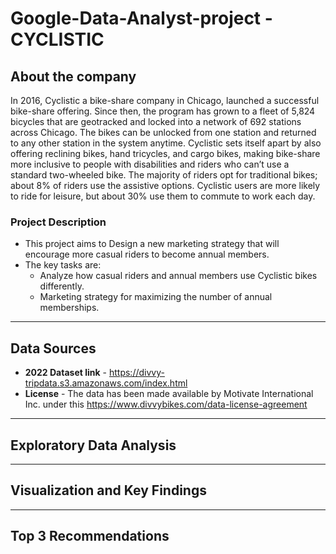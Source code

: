 # Google-Data-Analyst-project - CYCLISTIC

## About the company
In 2016, Cyclistic a bike-share company in Chicago, launched a successful bike-share offering. Since then, the program has grown to a fleet of 5,824 bicycles that are geotracked and locked into a network of 692 stations across Chicago. The bikes can be unlocked from one station and returned to any other station in the system anytime. Cyclistic sets itself apart by also offering reclining bikes, hand tricycles, and cargo bikes, making bike-share more inclusive to people with disabilities and riders who can’t use a standard two-wheeled bike. The majority of riders opt for traditional bikes; about 8% of riders use the assistive options. Cyclistic users are more likely to ride for leisure, but about 30% use them to commute to work each day.

### Project Description
- This project aims to Design a new marketing strategy that will encourage more casual riders to become annual members. 
- The key tasks are:
   - Analyze how casual riders and annual members use Cyclistic bikes differently. 
   - Marketing strategy for maximizing the number of annual memberships. 
  
-----

## Data Sources

- **2022 Dataset link** - https://divvy-tripdata.s3.amazonaws.com/index.html
- **License** - The data has been made available by Motivate International Inc. under this https://www.divvybikes.com/data-license-agreement

----

## Exploratory Data Analysis



---

## Visualization and Key Findings



----

## Top 3 Recommendations


